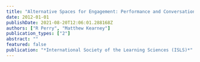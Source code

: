 ```yaml
---
title: "Alternative Spaces for Engagement: Performance and Conversation in the Connected Classroom"
date: 2012-01-01
publishDate: 2021-08-20T12:06:01.288168Z
authors: ["R Perry", "Matthew Kearney"]
publication_types: ["2"]
abstract: ""
featured: false
publication: "*International Society of the Learning Sciences (ISLS)*"
---
```


